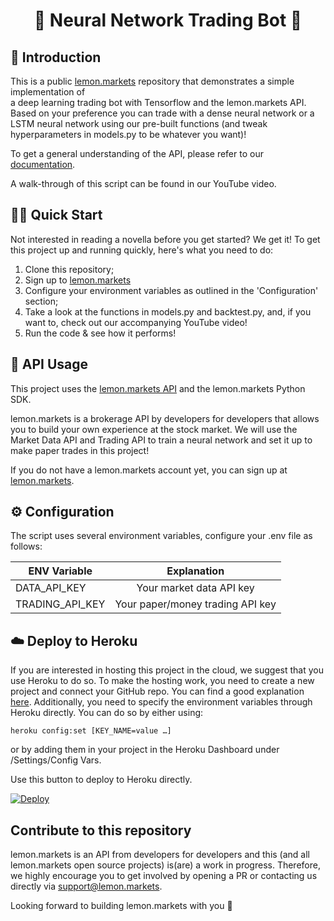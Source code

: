 <h1 align='center'>
  🍋 Neural Network Trading Bot 🍋 
</h1>

## 👋 Introduction 

This is a public [lemon.markets](https://lemon.markets) repository that demonstrates a simple implementation of  
a deep learning trading bot with Tensorflow and the lemon.markets API.
Based on your preference you can trade with a dense neural network or a LSTM neural network using our pre-built functions 
(and tweak hyperparameters in models.py to be whatever you want)!

To get a general understanding of the API, please refer to our [documentation](https://docs.lemon.markets).

A walk-through of this script can be found in our YouTube video.

## 🏃‍♂️ Quick Start
Not interested in reading a novella before you get started? We get it! To get this project up and running quickly, here's what you need to do:
1. Clone this repository;
2. Sign up to [lemon.markets](https://www.lemon.markets/)
3. Configure your environment variables as outlined in the 'Configuration' section;
4. Take a look at the functions in models.py and backtest.py, and, if you want to, check out our accompanying YouTube video!
5. Run the code & see how it performs! 


## 🔌 API Usage
This project uses the [lemon.markets API](https://www.lemon.markets/en-de/for-developers) and the lemon.markets Python SDK.

lemon.markets is a brokerage API by developers for developers that allows you to build your own experience at the stock market. 
We will use the Market Data API and Trading API to train a neural network and set it up to make paper trades in this project!

If you do not have a lemon.markets account yet, you can sign up at [lemon.markets](https://www.lemon.markets/).

## ⚙️ Configuration

The script uses several environment variables, configure your .env file as follows:

| ENV Variable    |               Explanation               |
|-----------------|:---------------------------------------:|
| DATA_API_KEY    |        Your market data API key         |
| TRADING_API_KEY |    Your paper/money trading API key     |


## ☁️ Deploy to Heroku
If you are interested in hosting this project in the cloud, 
we suggest that you use Heroku to do so. To make the hosting 
work, you need to create a new project and connect 
your GitHub repo. You can find a good explanation [here](https://dev.to/josylad/how-to-deploy-a-python-script-or-bot-to-heroku-in-5-minutes-9dp).
Additionally, you need to specify the environment variables
through Heroku directly. You can do so by either using:

```
heroku config:set [KEY_NAME=value …]
```
or by adding them in your project in the Heroku Dashboard under 
/Settings/Config Vars. 

Use this button to deploy to Heroku directly.


[![Deploy](https://www.herokucdn.com/deploy/button.svg)](https://heroku.com/deploy?template=https://github.com/lemon-markets/content-mean-reversion-lemon.markets)

## Contribute to this repository
lemon.markets is an API from developers for developers and this (and all lemon.markets open source projects) is(are) a work in progress. 
Therefore, we highly encourage you to get involved by opening a PR or contacting us directly via [support@lemon.markets](mailto:support@lemon.markets).

Looking forward to building lemon.markets with you 🍋

